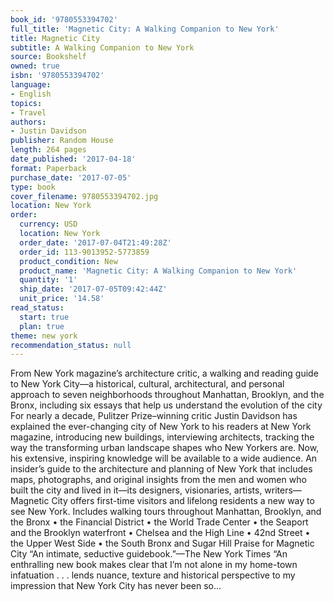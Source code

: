 ```yaml
---
book_id: '9780553394702'
full_title: 'Magnetic City: A Walking Companion to New York'
title: Magnetic City
subtitle: A Walking Companion to New York
source: Bookshelf
owned: true
isbn: '9780553394702'
language:
- English
topics:
- Travel
authors:
- Justin Davidson
publisher: Random House
length: 264 pages
date_published: '2017-04-18'
format: Paperback
purchase_date: '2017-07-05'
type: book
cover_filename: 9780553394702.jpg
location: New York
order:
  currency: USD
  location: New York
  order_date: '2017-07-04T21:49:28Z'
  order_id: 113-9013952-5773859
  product_condition: New
  product_name: 'Magnetic City: A Walking Companion to New York'
  quantity: '1'
  ship_date: '2017-07-05T09:42:44Z'
  unit_price: '14.58'
read_status:
  start: true
  plan: true
theme: new york
recommendation_status: null
---
```

From New York magazine’s architecture critic, a walking and reading guide to New York City—a historical, cultural, architectural, and personal approach to seven neighborhoods throughout Manhattan, Brooklyn, and the Bronx, including six essays that help us understand the evolution of the city For nearly a decade, Pulitzer Prize–winning critic Justin Davidson has explained the ever-changing city of New York to his readers at New York magazine, introducing new buildings, interviewing architects, tracking the way the transforming urban landscape shapes who New Yorkers are. Now, his extensive, inspiring knowledge will be available to a wide audience. An insider’s guide to the architecture and planning of New York that includes maps, photographs, and original insights from the men and women who built the city and lived in it—its designers, visionaries, artists, writers—Magnetic City offers first-time visitors and lifelong residents a new way to see New York. Includes walking tours throughout Manhattan, Brooklyn, and the Bronx • the Financial District • the World Trade Center • the Seaport and the Brooklyn waterfront • Chelsea and the High Line • 42nd Street • the Upper West Side • the South Bronx and Sugar Hill Praise for Magnetic City “An intimate, seductive guidebook.”—The New York Times “An enthralling new book makes clear that I’m not alone in my home-town infatuation . . . lends nuance, texture and historical perspective to my impression that New York City has never been so...

